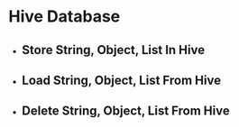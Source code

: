 # Hive Database

- ## Store String, Object, List In Hive
- ## Load  String, Object, List From Hive
- ## Delete  String, Object, List From Hive
